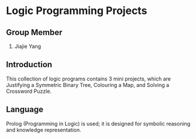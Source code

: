 # Logic Programming Projects
## Group Member
1. Jiajie Yang
## Introduction
This collection of logic programs contains 3 mini projects, which are Justifying a Symmetric Binary Tree, Colouring a Map, and Solving a Crossword Puzzle.
## Language
Prolog (Programming in Logic) is used; it is designed for symbolic reasoning and knowledge representation.
